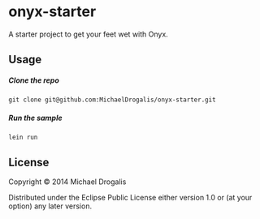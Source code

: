 # onyx-starter

A starter project to get your feet wet with Onyx.

## Usage

##### Clone the repo

`git clone git@github.com:MichaelDrogalis/onyx-starter.git`

##### Run the sample

`lein run`

## License

Copyright © 2014 Michael Drogalis

Distributed under the Eclipse Public License either version 1.0 or (at
your option) any later version.
